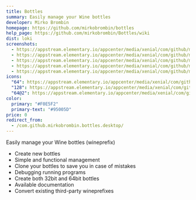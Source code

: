 ```yaml
---
title: Bottles
summary: Easily manage your Wine bottles
developer: Mirko Brombin
homepage: https://github.com/mirkobrombin/bottles
help_page: https://github.com/mirkobrombin/Bottles/wiki
dist: loki
screenshots:
  - https://appstream.elementary.io/appcenter/media/xenial/com/github/mirkobrombin.bottles.desktop/5449A4A86FE8355FBD3106F8A8F0E050/screenshots/image-1_orig.png
  - https://appstream.elementary.io/appcenter/media/xenial/com/github/mirkobrombin.bottles.desktop/5449A4A86FE8355FBD3106F8A8F0E050/screenshots/image-2_orig.png
  - https://appstream.elementary.io/appcenter/media/xenial/com/github/mirkobrombin.bottles.desktop/5449A4A86FE8355FBD3106F8A8F0E050/screenshots/image-3_orig.png
  - https://appstream.elementary.io/appcenter/media/xenial/com/github/mirkobrombin.bottles.desktop/5449A4A86FE8355FBD3106F8A8F0E050/screenshots/image-4_orig.png
  - https://appstream.elementary.io/appcenter/media/xenial/com/github/mirkobrombin.bottles.desktop/5449A4A86FE8355FBD3106F8A8F0E050/screenshots/image-5_orig.png
icons:
  "64": https://appstream.elementary.io/appcenter/media/xenial/com/github/mirkobrombin.bottles.desktop/5449A4A86FE8355FBD3106F8A8F0E050/icons/64x64/com.github.mirkobrombin.bottles_com.github.mirkobrombin.bottles.png
  "128": https://appstream.elementary.io/appcenter/media/xenial/com/github/mirkobrombin.bottles.desktop/5449A4A86FE8355FBD3106F8A8F0E050/icons/128x128/com.github.mirkobrombin.bottles_com.github.mirkobrombin.bottles.png
  "64@2": https://appstream.elementary.io/appcenter/media/xenial/com/github/mirkobrombin.bottles.desktop/5449A4A86FE8355FBD3106F8A8F0E050/icons/64x64@2/com.github.mirkobrombin.bottles_com.github.mirkobrombin.bottles.png
color:
  primary: "#F0E5F2"
  primary-text: "#95005D"
price: 0
redirect_from:
  - /com.github.mirkobrombin.bottles.desktop/
---
```


<p>Easily manage your Wine bottles (wineprefix)</p>
<ul>
  <li>Create new bottles</li>
  <li>Simple and functional management</li>
  <li>Clone your bottles to save you in case of mistakes</li>
  <li>Debugging running programs</li>
  <li>Create both 32bit and 64bit bottles</li>
  <li>Available documentation</li>
  <li>Convert existing third-party wineprefixes</li>
</ul>